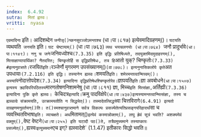 ```yaml
---
index:  6.4.92
sutra:  मितां ह्वस्वः।
vritti:  nyasa
---
```


`एवमादिना` इति। आदिशब्देन `जनीजृ()ष्कनसुरञ्जोऽमन्ताश्च` (धा।पा।८१७) इत्येवमादिग्रहणम्()। `घटयति` व्यथयति` जनयति` इति। `घट चेष्टायाम्()` (धा।पा।७६३) `व्यथ भयचलनयोः (धा।पा।७६४) `जनौ प्रादुर्भावे` (धा।पा।११४९)। ननु च जनेः `जनिवध्योश्च` (7.3.35) इति वृद्धिः प्रतिषिध्यते, तदयुक्तमिदमुदाहरणम्(), मित्सज्ञाप्यापार्थिका? नैतदस्ति; चिण्कृतोर्हि स वृद्धिप्रतिषेधः, तत्र हि `आतो युक्? चिण्कृतोः` (7.3.33) #इत्यनुवत्र्तते। `रजयित` इति। `रञ्जेर्णौ मृगरमण उपसंख्यानम्()` (वा।७७८)। इत्यनुनासिकलोपे कृते `अत उपधायाः` (7.2.116) इति वृद्धिः। तस्यानेन ह्यस्वः। `शमयति` इति। शमेरमन्तत्वान्मित्त्वम्()। अस्यापि `नोदात्तोपदेश` (7.3.34) इत्यादिना वृद्धिप्रतिषेधश्चिण्कृतोरेव। `ज्ञापयति` इति। `ज्ञा अवबोधने` (धा।पा।१५०७) इत्यस्य क्र्यादिपरिपठितस्य `मारणतोषणनिशामनेषु (धा।पा।८११) ज्ञा, मिच्च` इति मित्संज्ञा, `अर्तिह्यी` (7.3.36) इत्यादिना पुकि कृते ह्यस्वः। 
`केचिदत्र` इत्यादि। `क्रमु पादविक्षेपे` (धा।पा।४३७)इत्यस्यामन्तत्वान्मित्संज्ञा, तस्य च ह्यस्वत्वे संक्रामयति, उत्क्रामयतीति न सिद्ध्येत्()। तस्मादेतत्सिद्धये `वा चित्तविरागे` (6.4.91) इत्यतो वाग्रहणमनुवर्तयन्()ति। त()स्मश्चानुवत्र्तमाने सर्वत्र विकल्पः प्रसज्येतेत्यतिप्रसङ्गपरिहारार्थं `सा च व्यवस्थितविभाषा` इति। व्याचक्षते। अथ `मितामत्()` इत्येवं कस्मान्नोक्तम्(), लघु ह्रेवं सूत्रं भवति? अशक्यमेवं वक्तुम्(), `वेष्ट वेष्टने` (धा।पा।२५५) इति घटादौ पठ()ते, तत्रैवमुच्यमाने तस्याप्कारः प्रसज्येत्(), `ह्यस्वः` इत्युच्यमाने `एच इग्? ह्यस्वादेशे` (1.1.47) इतीकारः सिद्धो भवति॥
